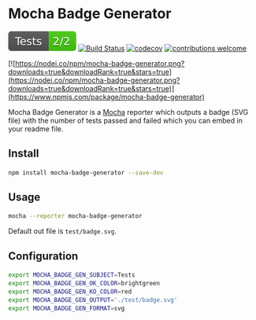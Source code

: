 # Mocha Badge Generator

![Test](test/badge.svg)
[![Build Status](https://travis-ci.com/ianpogi5/mocha-badge-generator.png?branch=master)](https://travis-ci.org/ianpogi5/mocha-badge-generator)
[![codecov](https://codecov.io/gh/ianpogi5/mocha-badge-generator/branch/master/graph/badge.svg)](https://codecov.io/gh/ianpogi5/mocha-badge-generator)
[![contributions welcome](https://img.shields.io/badge/contributions-welcome-brightgreen.svg?style=flat)](https://github.com/ianpogi5/mocha-badge-generator/issues)

[![https://nodei.co/npm/mocha-badge-generator.png?downloads=true&downloadRank=true&stars=true](https://nodei.co/npm/mocha-badge-generator.png?downloads=true&downloadRank=true&stars=true)](https://www.npmjs.com/package/mocha-badge-generator)

Mocha Badge Generator is a [Mocha](https://mochajs.org/) reporter which outputs a badge (SVG file) with the number of tests passed and failed which you can embed in your readme file.

## Install

```bash
npm install mocha-badge-generator --save-dev
```

## Usage

```bash
mocha --reporter mocha-badge-generator
```

Default out file is `test/badge.svg`.

## Configuration

```bash
export MOCHA_BADGE_GEN_SUBJECT=Tests
export MOCHA_BADGE_GEN_OK_COLOR=brightgreen
export MOCHA_BADGE_GEN_KO_COLOR=red
export MOCHA_BADGE_GEN_OUTPUT='./test/badge.svg'
export MOCHA_BADGE_GEN_FORMAT=svg
```
